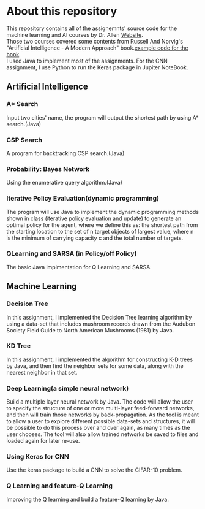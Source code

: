# About this repository
This repository contains all of the assignemnts' source code for the machine learning and AI courses by Dr. Allen [Website](https://cs.uwlax.edu/~mallen/).  
Those two courses covered some contents from Russell And Norvig's "Artificial Intelligence - A Modern Approach" book.[example code for the book](sss).  
I used Java to implement most of the assignments. For the CNN assignment, I use Python to run the Keras package in Jupiter NoteBook.
## Artificial Intelligence  
### A* Search
Input two cities' name, the program will output the shortest path by using A* search.(Java)
### CSP Search
A program for backtracking CSP search.(Java)
### Probability: Bayes Network
Using the enumerative query algorithm.(Java)
### Iterative Policy Evaluation(dynamic programming)
The program will use Java to implement the dynamic programming methods shown in class (iterative policy evaluation and update) to generate an optimal policy for the agent, where we define this as: the shortest path from the starting location to the set of n target objects of largest value, where n is the minimum of carrying capacity c and the total number of targets.
### QLearning and SARSA (in Policy/off Policy)
The basic Java implmentation for Q Learning and SARSA.
## Machine Learning
### Decision Tree
In this assignment, I implemented the Decision Tree learning algorithm by using a data-set that includes mushroom records drawn from the Audubon Society Field Guide to North American Mushrooms (1981) by Java. 
### KD Tree
In this assignment, I implemented the algorithm for constructing K-D trees by Java, and then find the neighbor sets for some data, along with the nearest neighbor in that set.
### Deep Learning(a simple neural network)
Build a multiple layer neural network by Java. The code will allow the user to specify the structure of one or more multi-layer feed-forward networks, and then will train those networks by back-propagation. As the tool is meant to allow a user to explore different possible data-sets and structures, it will be possible to do this process over and over again, as many times as the user chooses. The tool will also allow trained networks be saved to files and loaded again for later re-use.
### Using Keras for CNN
Use the keras package to build a CNN to solve the CIFAR-10 problem.
### Q Learning and feature-Q Learning
Improving the Q learning and build a feature-Q learning by Java.
